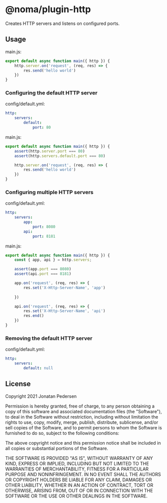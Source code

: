# @noma/plugin-http

Creates HTTP servers and listens on configured ports.

## Usage

main.js:

``` js
export default async function main({ http }) {
    http.server.on('request', (req, res) => {
        res.send('hello world')
    })
}
```

### Configuring the default HTTP server

config/default.yml:

``` yml
http:
    servers:
        default:
            port: 80
```

main.js:

``` js
export default async function main({ http }) {
    assert(http.server.port === 80)
    assert(http.servers.default.port === 80)

    http.server.on('request', (req, res) => {
        res.send('hello world')
    })
}
```

### Configuring multiple HTTP servers

config/default.yml:

``` yml
http:
    servers:
        app:
            port: 8080
        api:
            port: 8181
```

main.js:

``` js
export default async function main({ http }) {
    const { app, api } = http.servers;

    assert(app.port === 8080)
    assert(api.port === 8181)

    app.on('request', (req, res) => {
        res.set('X-Http-Server-Name', 'app')
        
    })

    api.on('request', (req, res) => {
        res.set('X-Http-Server-Name', 'api')
        res.end()
    })
}
```

### Removing the default HTTP server

config/default.yml:

``` yml
http:
    servers:
        default: null
```

## License

Copyright 2021 Jonatan Pedersen 

Permission is hereby granted, free of charge, to any person obtaining a copy of this software and associated documentation files (the "Software"), to deal in the Software without restriction, including without limitation the rights to use, copy, modify, merge, publish, distribute, sublicense, and/or sell copies of the Software, and to permit persons to whom the Software is furnished to do so, subject to the following conditions:

The above copyright notice and this permission notice shall be included in all copies or substantial portions of the Software.

THE SOFTWARE IS PROVIDED "AS IS", WITHOUT WARRANTY OF ANY KIND, EXPRESS OR IMPLIED, INCLUDING BUT NOT LIMITED TO THE WARRANTIES OF MERCHANTABILITY, FITNESS FOR A PARTICULAR PURPOSE AND NONINFRINGEMENT. IN NO EVENT SHALL THE AUTHORS OR COPYRIGHT HOLDERS BE LIABLE FOR ANY CLAIM, DAMAGES OR OTHER LIABILITY, WHETHER IN AN ACTION OF CONTRACT, TORT OR OTHERWISE, ARISING FROM, OUT OF OR IN CONNECTION WITH THE SOFTWARE OR THE USE OR OTHER DEALINGS IN THE SOFTWARE.
